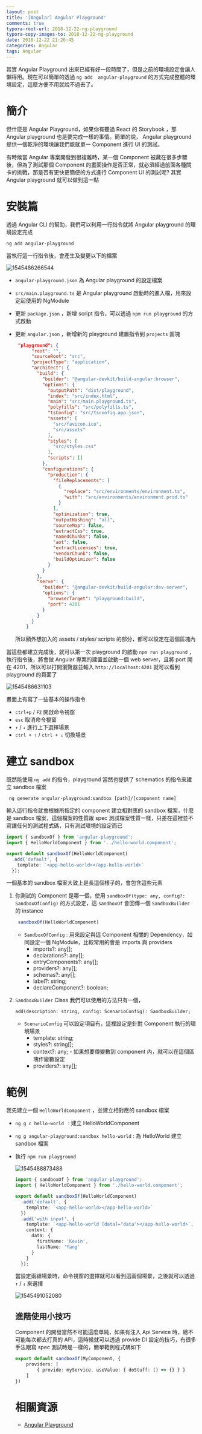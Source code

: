 ```yaml
---
layout: post
title: '[Angular] Angular Playground'
comments: true
typora-root-url: 2018-12-22-ng-playground
typora-copy-images-to: 2018-12-22-ng-playground
date: 2018-12-22 21:26:45
categories: Angular
tags: Angular
---
```


其實 Angular Playground 出來已經有好一段時間了，但是之前的環境設定會讓人懶得用。現在可以簡單的透過 `ng add  angular-playground` 的方式完成整體的環境設定，這麼方便不用就說不過去了。

<!-- more -->

# 簡介

但什麼是 Angular Playground，如果你有聽過 React 的 Storybook ，那 Angular playground 也是要完成一樣的事情。簡單的說， Angular playground 提供一個乾淨的環境讓我們能就單一 Component 進行 UI 的測試。

有時候當 Angular 專案開發到很複雜時，某一個 Component 被藏在很多步驟後，但為了測試那個 Component 的畫面操作是否正常，就必須經過前面各種關卡的挑戰，那是否有更快更簡便的方式進行 Component UI 的測試呢? 其實 Angular playground 就可以做到這一點

# 安裝篇

透過 Angular CLI 的幫助，我們可以利用一行指令就將 Angular playground 的環境設定完成

```
ng add angular-playground
```

當執行這一行指令後，會產生及變更以下的檔案



![1545486266544](/1545486266544.png)

* `angular-playground.json` 為 Angular playground 的設定檔案

* `src/main.playground.ts` 是 Angular playground 啟動時的進入檔，用來設定起使用的 NgModule

* 更新 `package.json` ，新增 script 指令，可以透過 `npm run playground` 的方式啟動

* 更新 `angular.json` ，新增新的 playground 建置指令到 `projects` 區塊

  ```json
   "playground": {
        "root": "",
        "sourceRoot": "src",
        "projectType": "application",
        "architect": {
          "build": {
            "builder": "@angular-devkit/build-angular:browser",
            "options": {
              "outputPath": "dist/playground",
              "index": "src/index.html",
              "main": "src/main.playground.ts",
              "polyfills": "src/polyfills.ts",
              "tsConfig": "src/tsconfig.app.json",
              "assets": [
                "src/favicon.ico",
                "src/assets"
              ],
              "styles": [
                "src/styles.css"
              ],
              "scripts": []
            },
            "configurations": {
              "production": {
                "fileReplacements": [
                  {
                    "replace": "src/environments/environment.ts",
                    "with": "src/environments/environment.prod.ts"
                  }
                ],
                "optimization": true,
                "outputHashing": "all",
                "sourceMap": false,
                "extractCss": true,
                "namedChunks": false,
                "aot": false,
                "extractLicenses": true,
                "vendorChunk": false,
                "buildOptimizer": false
              }
            }
          },
          "serve": {
            "builder": "@angular-devkit/build-angular:dev-server",
            "options": {
              "browserTarget": "playground:build",
              "port": 4201
            }
          }
        }
      }
  ```

  所以額外想加入的 assets / styles/ scripts 的部分，都可以設定在這個區塊內

當這些都建立完成後，就可以第一次 playground 的啟動 `npm run playground` ，執行指令後，將會做 Angular 專案的建置並啟動一個 web server，且將 port 開在 4201，所以可以打開瀏覽器並輸入 `http://localhost:4201` 就可以看到 playground 的頁面了

![1545486631103](/1545486631103.png)

畫面上有寫了一些基本的操作指令

* `ctrl+p` / `F2` 開啟命令視窗
* `esc` 取消命令視窗
* `↑`  /  `↓` 進行上下選擇場景
* `ctrl + ↑`  /  `ctrl + ↓` 切換場景



# 建立 sandbox

既然能使用 `ng add` 的指令，playground 當然也提供了 schematics 的指令來建立 sandbox 檔案

` ng generate angular-playground:sandbox [path]/[component name]`

輸入這行指令就會根據所指定的 component 建立相對應的 sandbox 檔案，什麼是 sandbox 檔案，這個檔案的性質跟 spec 測試檔案性質一樣，只差在這裡並不寫讓任何的測試程式碼，只有測試環境的設定而已

```typescript
import { sandboxOf } from 'angular-playground';
import { HelloWorldComponent } from '../hello-world.component';

export default sandboxOf(HelloWorldComponent)
  .add('default', {
    template: `<app-hello-world></app-hello-world>`
  });

```

一個基本的 sandbox 檔案大致上是長這個樣子的，會包含這些元素

1. 你測試的 Component 是哪一個，使用 `sandboxOf(type: any, config?: SandboxOfConfig)` 的方式設定，這 `sandboxOf` 會回傳一個 `SandboxBuilder` 的 instance

   ```typescript
    sandboxOf(HelloWorldComponent)
   ```

   * `SandboxOfConfig` : 用來設定與這 Component 相關的 Dependency，如同設定一個 NgModule，比較常用的會是 imports 與 providers
     * imports?: any[];
     * declarations?: any[];
     * entryComponents?: any[];
     * providers?: any[];
     * schemas?: any[];
     * label?: string;
     * declareComponent?: boolean;

2. `SandboxBuilder` Class 我們可以使用的方法只有一個，

   `add(description: string, config: ScenarioConfig): SandboxBuilder;`

   * `ScenarioConfig` 可以設定項目有，這裡設定是針對 Component 執行的環境場景
     * template: string; 
     * styles?: string[];
     * context?: any; - 如果想要傳變數到 component 內，就可以在這個區塊作變數設定
     * providers?: any[];

# 範例

我先建立一個 `HelloWorldComponent` ，並建立相對應的 sandbox 檔案

* `ng g c hello-world ` : 建立 HelloWorldComponent

* `ng g angular-playground:sandbox hello-world` : 為 HelloWorld 建立 sandbox 檔案

* 執行 `npm run playground`

  ![1545488873488](/1545488873488.png)

  ```typescript
  import { sandboxOf } from 'angular-playground';
  import { HelloWorldComponent } from './hello-world.component';
  
  export default sandboxOf(HelloWorldComponent)
    .add('default', {
      template: `<app-hello-world></app-hello-world>`
    })
    .add('with input', {
      template: `<app-hello-world [data]="data"></app-hello-world>`,
      context: {
        data: {
          firstName: 'Kevin',
          lastName: 'Yang'
        }
      }
    });
  
  ```

  當設定兩組場景時，命令視窗的選擇就可以看到這兩個場景，之後就可以透過 `↑`  /  `↓`  來選擇

  ![1545491052080](/1545491052080.png)



  ## 進階使用小技巧

  Component  的開發當然不可能這麼單純，如果有注入 Api Service 時，總不可能每次都去打真的 API，這時候就可以透過 provide DI 設定的技巧，有很多手法跟寫 spec 測試時是一樣的，簡單範例程式碼如下

  ```typescript
  export default sandboxOf(MyComponent, {
      providers: [
          { provide: myService, useValue: { doStuff: () => {} } }
      ]
  })
  ```



  # 相關資源

  * [Angular Playground](http://www.angularplayground.it/)


